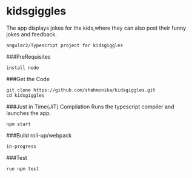 # kidsgiggles
The app displays jokes for the kids,where they can also post their funny jokes and feedback.
```
angular2/Typescript project for kidsgiggles
```

###PreRequisites
```
install node
```

###Get the Code
```
git clone https://github.com/shahmonika/kidsgiggles.git
cd kidsgiggles
```

###Just in Time(JiT) Compilation
Runs the typescript compiler and launches the app.
```
npm start
```
###Build
roll-up/webpack
```
in-progress
```
###Test
```
run npm test
```

